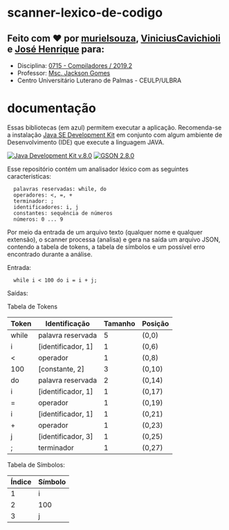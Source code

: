 # scanner-lexico-de-codigo
## Feito com ❤ por [murielsouza](https://github.com/murielsouza/), [ViniciusCavichioli](https://github.com/ViniciusCavichioli/) e [José Henrique](https://github.com/jhcb007/) para:

   * Disciplina: [0715 - Compiladores / 2019.2](http://ulbra-to.br/cursos/Ciencia-da-Computacao/2019/2/turmas/0715) 
   * Professor: [Msc. Jackson Gomes](https://github.com/jacksongomesbr)
   * Centro Universitário Luterano de Palmas - CEULP/ULBRA

# documentação
Essas bibliotecas (em azul) permitem executar a aplicação. Recomenda-se a instalação [Java SE Development Kit](https://www.oracle.com/technetwork/pt/java/javase/downloads/jdk8-downloads-2133151.html) em conjunto com algum ambiente de Desenvolvimento (IDE) que execute a linguagem JAVA.

[![Java Development Kit v.8.0](https://img.shields.io/badge/JDK-v.8%20Update%20211-green.svg)](https://www.oracle.com/technetwork/pt/java/javase/downloads/jdk8-downloads-2133151.html)
[![GSON 2.8.0](https://img.shields.io/badge/GSON-v.2.8.0-blue.svg)](https://mvnrepository.com/artifact/com.google.code.gson/gson/2.8.0)

Esse repositório contém um analisador léxico com as seguintes caracteristicas: 

      palavras reservadas: while, do
      operadores: <, =, +
      terminador: ;
      identificadores: i, j
      constantes: sequência de números
      números: 0 ... 9


Por meio da entrada de um arquivo texto (qualquer nome e qualquer extensão), o scanner processa (analisa) e gera na saída um arquivo JSON, contendo a tabela de tokens, a tabela de símbolos e um possível erro encontrado durante a análise.

Entrada:

      while i < 100 do i = i + j;

Saídas:

Tabela de Tokens

|     Token      |        Identificação        | Tamanho |       Posição        |    
|----------------|-----------------------------|---------|----------------------|
|while           |palavra reservada            |5        |(0,0)                 |
|i               |[identificador, 1]           |1        |(0,6)                 |
|<               |operador                     |1        |(0,8)                 |
|100             |[constante, 2]               |3        |(0,10)                |
|do              |palavra reservada            |2        |(0,14)                |
|i               |[identificador, 1]           |1        |(0,17)                |
|=               |operador                     |1        |(0,19)                |
|i               |[identificador, 1]           |1        |(0,21)                |
|+               |operador                     |1        |(0,23)                |
|j               |[identificador, 3]           |1        |(0,25)                |
|;               |terminador                   |1        |(0,27)                |

Tabela de Símbolos:

|  Índice  |      Símbolo      |
|----------|-------------------|
|1         |i                  |
|2         |100                |
|3         |j                  |
